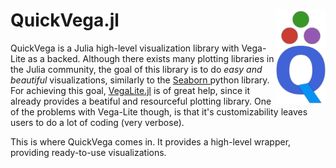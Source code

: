 # QuickVega.jl <img align="right" src="./images/quickvega_logo.png" height="150"></img>


QuickVega is a Julia high-level visualization library with Vega-Lite as a backed. Although there exists many plotting libraries in the Julia community,
the goal of this library is to do *easy and beautiful* visualizations, similarly to the [ Seaborn ]( https://github.com/mwaskom/seaborn ) python library.
For achieving this goal, [VegaLite.jl]( https://github.com/queryverse/VegaLite.jl ) is of great help, since it already provides a beatiful and resourceful plotting library.
One of the problems with Vega-Lite though, is that it's customizability leaves users to do a lot of coding (very verbose).

This is where QuickVega comes in. It provides a high-level wrapper, providing ready-to-use visualizations.
